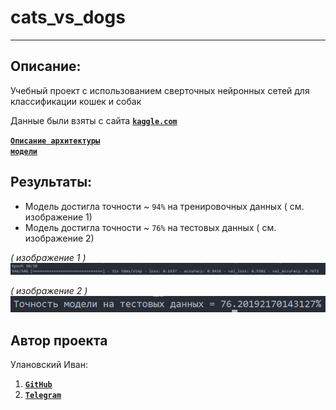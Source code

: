 # cats_vs_dogs
****
## Описание: 
Учебный проект с использованием сверточных нейронных сетей для классификации кошек и собак

Данные были взяты с сайта <b><code><a href='https://www.kaggle.com/c/dogs-vs-cats/data?select=train.zip'>kaggle.com</a></code></b>

<b><code><a href='ARCHITECTURE.md'>Описание архитектуры модели</a></code></b>

## Результаты:
- Модель достигла точности ~ <code>94%</code> на тренировочных данных ( см. изображение 1)
- Модель достигла точности ~ <code>76%</code> на тестовых данных ( см. изображение 2)

<em>( изображение 1 )</em>
<img src='images/тренировочные данные.png'>

<em>( изображение 2 )</em>
<img src='images/тестовые данные.png'>

<h2>Автор проекта</h2>
<p>Улановский Иван:</p>
<ol>
<li><b><code><a href="https://github.com/ivan-dev-lab">GitHub</a></code></b></li>
<li><b><code><a href="https://t.me/ivan_ne_chik06">Telegram</a></code></b></li>
</ol>